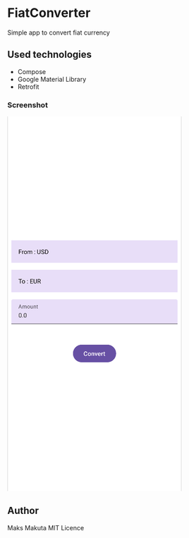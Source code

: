 # FiatConverter

Simple app to convert fiat currency

## Used technologies
 - Compose
 - Google Material Library
 - Retrofit


### Screenshot

![Simple_ss](/Screenshot_20240201_153407.png)

## Author

 Maks Makuta
 MIT Licence
